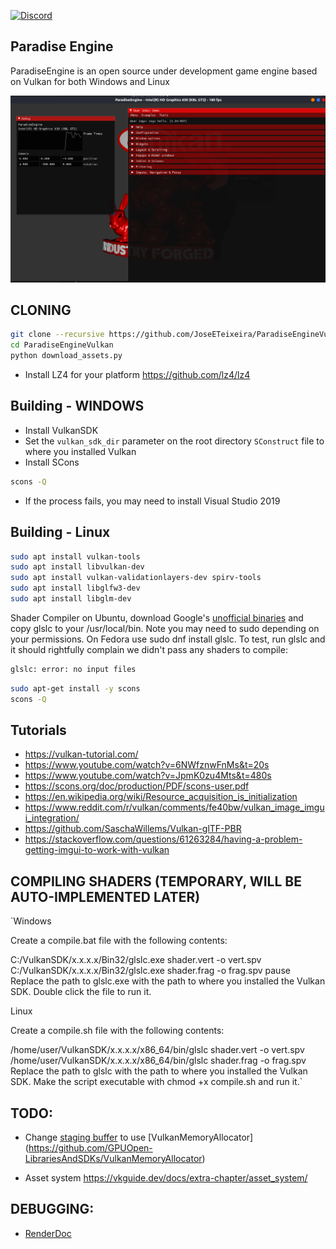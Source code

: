 [![Discord](https://img.shields.io/discord/798876142458109952?logo=Discord "Discord")](https://discord.gg/Xfv3xrxT)

## Paradise Engine

ParadiseEngine is an open source under development game engine based on Vulkan for both Windows and Linux

![Blocky screenshot](doc/main.png)

## CLONING

```bash
git clone --recursive https://github.com/JoseETeixeira/ParadiseEngineVulkan.git
cd ParadiseEngineVulkan
python download_assets.py
```

- Install LZ4 for your platform https://github.com/lz4/lz4

## Building - WINDOWS

- Install VulkanSDK
- Set the `vulkan_sdk_dir` parameter on the root directory `SConstruct` file to where you installed Vulkan
- Install SCons
```bash
scons -Q
```

- If the process fails, you may need to install Visual Studio 2019

## Building - Linux
```bash
sudo apt install vulkan-tools
sudo apt install libvulkan-dev
sudo apt install vulkan-validationlayers-dev spirv-tools
sudo apt install libglfw3-dev
sudo apt install libglm-dev
```

Shader Compiler
on Ubuntu, download Google's [unofficial binaries](https://github.com/google/shaderc/blob/main/downloads.md) and copy glslc to your /usr/local/bin. Note you may need to sudo depending on your permissions. On Fedora use sudo dnf install glslc. To test, run glslc and it should rightfully complain we didn't pass any shaders to compile:

```bash
glslc: error: no input files
```

```bash
sudo apt-get install -y scons
scons -Q
```


## Tutorials
- https://vulkan-tutorial.com/
- https://www.youtube.com/watch?v=6NWfznwFnMs&t=20s
- https://www.youtube.com/watch?v=JpmK0zu4Mts&t=480s
- https://scons.org/doc/production/PDF/scons-user.pdf
- https://en.wikipedia.org/wiki/Resource_acquisition_is_initialization
- https://www.reddit.com/r/vulkan/comments/fe40bw/vulkan_image_imgui_integration/
- https://github.com/SaschaWillems/Vulkan-glTF-PBR
- https://stackoverflow.com/questions/61263284/having-a-problem-getting-imgui-to-work-with-vulkan

## COMPILING SHADERS (TEMPORARY, WILL BE AUTO-IMPLEMENTED LATER)

`Windows

Create a compile.bat file with the following contents:

C:/VulkanSDK/x.x.x.x/Bin32/glslc.exe shader.vert -o vert.spv
C:/VulkanSDK/x.x.x.x/Bin32/glslc.exe shader.frag -o frag.spv
pause
Replace the path to glslc.exe with the path to where you installed the Vulkan SDK. Double click the file to run it.

Linux

Create a compile.sh file with the following contents:

/home/user/VulkanSDK/x.x.x.x/x86_64/bin/glslc shader.vert -o vert.spv
/home/user/VulkanSDK/x.x.x.x/x86_64/bin/glslc shader.frag -o frag.spv
Replace the path to glslc with the path to where you installed the Vulkan SDK. Make the script executable with chmod +x compile.sh and run it.`

## TODO:
- Change [staging buffer](https://vulkan-tutorial.com/en/Vertex_buffers/Staging_buffer) to use [VulkanMemoryAllocator] (https://github.com/GPUOpen-LibrariesAndSDKs/VulkanMemoryAllocator)

- Asset system https://vkguide.dev/docs/extra-chapter/asset_system/

## DEBUGGING:

- [RenderDoc](https://renderdoc.org/)